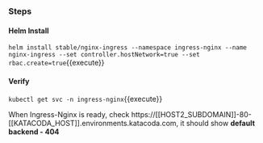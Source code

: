 ### Steps

#### Helm Install

`helm install stable/nginx-ingress --namespace ingress-nginx --name nginx-ingress --set controller.hostNetwork=true --set rbac.create=true`{{execute}}

#### Verify

`kubectl get svc -n ingress-nginx`{{execute}}

When Ingress-Nginx is ready, check https://[[HOST2_SUBDOMAIN]]-80-[[KATACODA_HOST]].environments.katacoda.com, it should show **default backend - 404**
